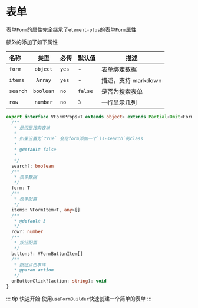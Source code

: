 # 表单

表单`Form`的属性完全继承了`element-plus`的[表单`Form`属性](https://element-plus.org/zh-CN/component/form.html#form-%E5%B1%9E%E6%80%A7)   

额外的添加了如下属性

| 名称     |   类型    | 必传  | 默认值  | 描述                |
| :------- | :-------: | ----- | ------- | ------------------- |
| `form`   | `object`  | `yes` | -       | 表单绑定数据        |
| `items`  |  `Array`  | `yes` | -       | 描述，支持 markdown |
| `search` | `boolean` | `no`  | `false` | 是否为搜索表单      |
| `row`    | `number`  | `no`  | `3`     | 一行显示几列        |

```ts
export interface VFormProps<T extends object> extends Partial<Omit<FormProps, 'model'>> {
  /**
   * 是否是搜索表单
   *
   * 如果设置为`true` 会给form添加一个`is-search`的class
   *
   * @default false
   *
   */
  search?: boolean
  /**
   * 表单数据
   */
  form: T
  /**
   * 表单配置
   */
  items: VFormItem<T, any>[]
  /**
   * @default 3
   */
  row?: number
  /**
   * 按钮配置
   */
  buttons?: VFormButtonItem[]
  /**
   * 按钮点击事件
   * @param action
   */
  onButtonClick?(action: string): void
}
```
::: tip 快速开始
  使用`useFormBuilder`快速创建一个简单的表单
:::

<demo src="../../examples/api/create-form.tsx" 
  file="../../examples/types.ts" />

